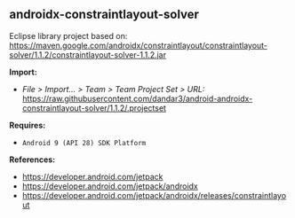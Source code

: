 ## androidx-constraintlayout-solver

Eclipse library project based on:<br/>
https://maven.google.com/androidx/constraintlayout/constraintlayout-solver/1.1.2/constraintlayout-solver-1.1.2.jar

**Import:**
- _File > Import... > Team > Team Project Set > URL:_<br/>
  https://raw.githubusercontent.com/dandar3/android-androidx-constraintlayout-solver/1.1.2/.projectset

**Requires:**
- `Android 9 (API 28) SDK Platform`

**References:**
- https://developer.android.com/jetpack
- https://developer.android.com/jetpack/androidx
- https://developer.android.com/jetpack/androidx/releases/constraintlayout